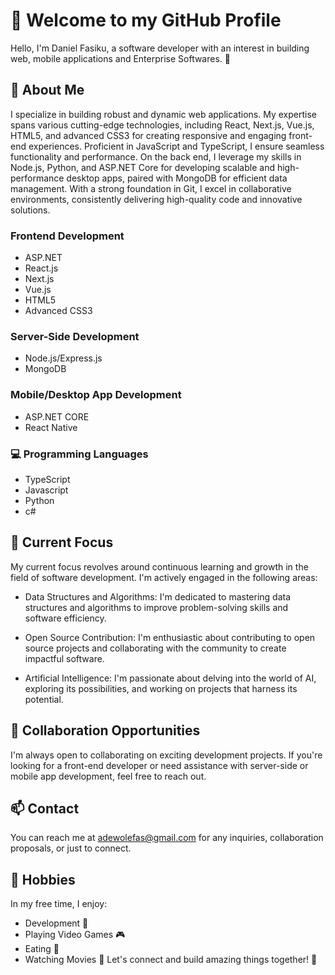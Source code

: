 # 👋 Welcome to my GitHub Profile
Hello, I'm Daniel Fasiku, a software developer with an interest in building web, mobile applications and Enterprise Softwares. 🚀

## 👀 About Me
 I specialize in building robust and dynamic web applications. My expertise spans various cutting-edge technologies, including React, Next.js, Vue.js, HTML5, and advanced CSS3 for creating responsive and engaging front-end experiences. Proficient in JavaScript and TypeScript, I ensure seamless functionality and performance. On the back end, I leverage my skills in Node.js, Python, and ASP.NET Core for developing scalable and high-performance desktop apps, paired with MongoDB for efficient data management. With a strong foundation in Git, I excel in collaborative environments, consistently delivering high-quality code and innovative solutions.

### Frontend Development

* ASP.NET
* React.js
* Next.js
* Vue.js
* HTML5
* Advanced CSS3

### Server-Side Development

* Node.js/Express.js
* MongoDB

### Mobile/Desktop App Development

* ASP.NET CORE
* React Native

### 💻 Programming Languages

* TypeScript
* Javascript
* Python
* c# 

## 🌱 Current Focus
My current focus revolves around continuous learning and growth in the field of software development. I'm actively engaged in the following areas:

* Data Structures and Algorithms: I'm dedicated to mastering data structures and algorithms to improve problem-solving skills and software efficiency.

* Open Source Contribution: I'm enthusiastic about contributing to open source projects and collaborating with the community to create impactful software.

* Artificial Intelligence: I'm passionate about delving into the world of AI, exploring its possibilities, and working on projects that harness its potential.

## 💼 Collaboration Opportunities
I'm always open to collaborating on exciting development projects. If you're looking for a front-end developer or need assistance with server-side or mobile app development, feel free to reach out.

## 📫 Contact
You can reach me at adewolefas@gmail.com for any inquiries, collaboration proposals, or just to connect.

## 🌟 Hobbies
In my free time, I enjoy:

* Development 🎨
* Playing Video Games 🎮
* Eating 🍔
* Watching Movies 🎥
Let's connect and build amazing things together! 🌟

